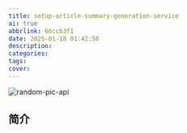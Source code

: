 ```yaml
---
title: setup-article-summary-generation-service
ai: true
abbrlink: 66ccb3f1
date: 2025-01-18 01:42:50
description:
categories:
tags:
cover:
---
```


<!-- markdownlint-disable-next-line MD033 -->
<meta name="referrer" content="no-referrer"/>

![random-pic-api](https://api.dong4j.ink:1024/cover)

## 简介
